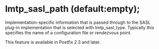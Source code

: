 # lmtp_sasl_path (default:empty); 

 Implementation-specific information that is passed through to
the SASL plug-in implementation that is selected with
lmtp_sasl_type.  Typically this specifies the name of a
configuration file or rendezvous point. 

 This feature is available in Postfix 2.3 and later. 



